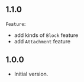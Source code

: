 ## 1.1.0
`Feature`:
- add kinds of `Block` feature
- add `Attachment` feature

## 1.0.0

- Initial version.
